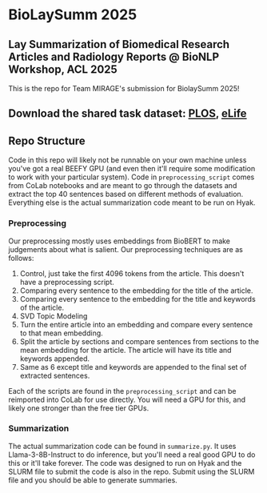 # BioLaySumm 2025
## Lay Summarization of Biomedical Research Articles and Radiology Reports @ BioNLP Workshop, ACL 2025

This is the repo for Team MIRAGE's submission for BiolaySumm 2025!

## Download the shared task dataset: [PLOS](https://drive.google.com/drive/u/0/folders/1__OvlFElNPmu5V58aqySSXwX-72_DhEo), [eLife](https://drive.google.com/drive/u/0/folders/1__OvlFElNPmu5V58aqySSXwX-72_DhEo)
## Repo Structure
Code in this repo will likely not be runnable on your own machine unless you've got a real BEEFY GPU (and even then it'll require some modification to work with your particular system). Code in `preprocessing_script` comes from CoLab notebooks and are meant to go through the datasets and extract the top 40 sentences based on different methods of evaluation. Everything else is the actual summarization code meant to be run on Hyak.

### Preprocessing
Our preprocessing mostly uses embeddings from BioBERT to make judgements about what is salient. Our preprocessing techniques are as follows:
1. Control, just take the first 4096 tokens from the article. This doesn't have a preprocessing script.
2. Comparing every sentence to the embedding for the title of the article.
3. Comparing every sentence to the embedding for the title and keywords of the article.
4. SVD Topic Modeling
5. Turn the entire article into an embedding and compare every sentence to that mean embedding.
6. Split the article by sections and compare sentences from sections to the mean embedding for the article. The article will have its title and keywords appended.
7. Same as 6 except title and keywords are appended to the final set of extracted sentences.

Each of the scripts are found in the `preprocessing_script` and can be reimported into CoLab for use directly. You will need a GPU for this, and likely one stronger than the free tier GPUs.

### Summarization
The actual summarization code can be found in `summarize.py`. It uses Llama-3-8B-Instruct to do inference, but you'll need a real good GPU to do this or it'll take forever. The code was designed to run on Hyak and the SLURM file to submit the code is also in the repo. Submit using the SLURM file and you should be able to generate summaries.
